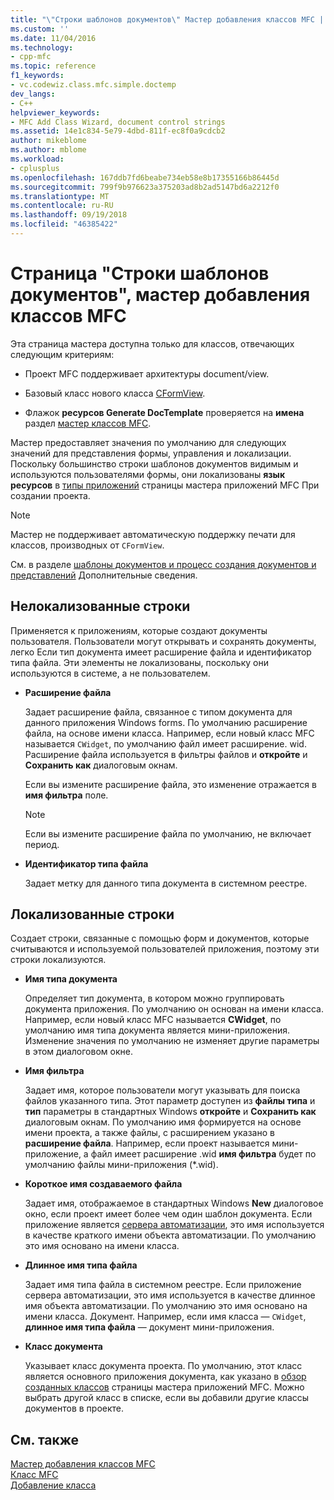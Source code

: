 ```yaml
---
title: "\"Строки шаблонов документов\" Мастер добавления классов MFC | Документация Майкрософт"
ms.custom: ''
ms.date: 11/04/2016
ms.technology:
- cpp-mfc
ms.topic: reference
f1_keywords:
- vc.codewiz.class.mfc.simple.doctemp
dev_langs:
- C++
helpviewer_keywords:
- MFC Add Class Wizard, document control strings
ms.assetid: 14e1c834-5e79-4dbd-811f-ec8f0a9cdcb2
author: mikeblome
ms.author: mblome
ms.workload:
- cplusplus
ms.openlocfilehash: 167ddb7fd6beabe734eb58e8b17355166b86445d
ms.sourcegitcommit: 799f9b976623a375203ad8b2ad5147bd6a2212f0
ms.translationtype: MT
ms.contentlocale: ru-RU
ms.lasthandoff: 09/19/2018
ms.locfileid: "46385422"
---
```

# <a name="document-template-strings-mfc-add-class-wizard"></a>Страница "Строки шаблонов документов", мастер добавления классов MFC

Эта страница мастера доступна только для классов, отвечающих следующим критериям:

- Проект MFC поддерживает архитектуры document/view.

- Базовый класс нового класса [CFormView](../../mfc/reference/cformview-class.md).

- Флажок **ресурсов Generate DocTemplate** проверяется на **имена** раздел [мастер классов MFC](../../mfc/reference/mfc-add-class-wizard.md).

Мастер предоставляет значения по умолчанию для следующих значений для представления формы, управления и локализации. Поскольку большинство строки шаблонов документов видимым и используются пользователями формы, они локализованы **язык ресурсов** в [типы приложений](../../mfc/reference/application-type-mfc-application-wizard.md) страницы мастера приложений MFC При создании проекта.

> [!NOTE]
>  Мастер не поддерживает автоматическую поддержку печати для классов, производных от `CFormView`.

См. в разделе [шаблоны документов и процесс создания документов и представлений](../../mfc/document-templates-and-the-document-view-creation-process.md) Дополнительные сведения.

## <a name="nonlocalized-strings"></a>Нелокализованные строки

Применяется к приложениям, которые создают документы пользователя. Пользователи могут открывать и сохранять документы, легко Если тип документа имеет расширение файла и идентификатор типа файла. Эти элементы не локализованы, поскольку они используются в системе, а не пользователем.

- **Расширение файла**

   Задает расширение файла, связанное с типом документа для данного приложения Windows forms. По умолчанию расширение файла, на основе имени класса. Например, если новый класс MFC называется `CWidget`, по умолчанию файл имеет расширение. wid. Расширение файла используется в фильтры файлов и **откройте** и **Сохранить как** диалоговым окнам.

   Если вы измените расширение файла, это изменение отражается в **имя фильтра** поле.

   > [!NOTE]
   > Если вы измените расширение файла по умолчанию, не включает период.

- **Идентификатор типа файла**

   Задает метку для данного типа документа в системном реестре.

## <a name="localized-strings"></a>Локализованные строки

Создает строки, связанные с помощью форм и документов, которые считываются и используемой пользователей приложения, поэтому эти строки локализуются.

- **Имя типа документа**

   Определяет тип документа, в котором можно группировать документа приложения. По умолчанию он основан на имени класса. Например, если новый класс MFC называется **CWidget**, по умолчанию имя типа документа является мини-приложения. Изменение значения по умолчанию не изменяет другие параметры в этом диалоговом окне.

- **Имя фильтра**

   Задает имя, которое пользователи могут указывать для поиска файлов указанного типа. Этот параметр доступен из **файлы типа** и **тип** параметры в стандартных Windows **откройте** и **Сохранить как** диалоговым окнам. По умолчанию имя формируется на основе имени проекта, а также файлы, с расширением указано в **расширение файла**. Например, если проект называется мини-приложение, а файл имеет расширение .wid **имя фильтра** будет по умолчанию файлы мини-приложения (*.wid).

- **Короткое имя создаваемого файла**

   Задает имя, отображаемое в стандартных Windows **New** диалоговое окно, если проект имеет более чем один шаблон документа. Если приложение является [сервера автоматизации](../../mfc/automation-servers.md), это имя используется в качестве краткого имени объекта автоматизации. По умолчанию это имя основано на имени класса.

- **Длинное имя типа файла**

   Задает имя типа файла в системном реестре. Если приложение сервера автоматизации, это имя используется в качестве длинное имя объекта автоматизации. По умолчанию это имя основано на имени класса. Документ. Например, если имя класса — `CWidget`, **длинное имя типа файла** — документ мини-приложения.

- **Класс документа**

   Указывает класс документа проекта. По умолчанию, этот класс является основного приложения документа, как указано в [обзор созданных классов](../../mfc/reference/generated-classes-mfc-application-wizard.md) страницы мастера приложений MFC. Можно выбрать другой класс в списке, если вы добавили другие классы документов в проекте.

## <a name="see-also"></a>См. также

[Мастер добавления классов MFC](../../mfc/reference/mfc-add-class-wizard.md)<br/>
[Класс MFC](../../mfc/reference/adding-an-mfc-class.md)<br/>
[Добавление класса](../../ide/adding-a-class-visual-cpp.md)
